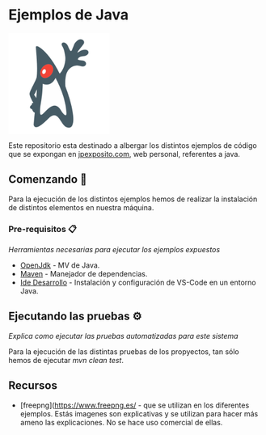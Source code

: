 # Ejemplos de Java

<img align="center" width="200" height="200" src="images/icono-java.png" alt="Ejemplos de Lenguaje Java">

Este repositorio esta destinado a albergar los distintos ejemplos de código que se expongan en [jpexposito.com](https://jpexposito.com/), web personal, referentes a java.
## Comenzando 🚀

Para la ejecución de los distintos ejemplos hemos de realizar la instalación de distintos elementos en nuestra máquina.
### Pre-requisitos 📋
_Herramientas necesarias para ejecutar los ejemplos expuestos_

* [OpenJdk](https://jpexposito.com/lets-go-maven/) - MV de Java.
* [Maven](https://maven.apache.org/) - Manejador de dependencias.
* [Ide Desarrollo](https://jpexposito.com/preparing-development-environment-java/) - Instalación y configuración de VS-Code en un entorno Java.


## Ejecutando las pruebas ⚙️
_Explica como ejecutar las pruebas automatizadas para este sistema_

Para la ejecución de las distintas pruebas de los propyectos, tan sólo hemos de ejecutar *mvn clean test*.

## Recursos
* [freepng](https://www.freepng.es/ - que se utilizan en los diferentes ejemplos. Estás imagenes son explicativas y se utilizan para hacer más ameno las explicaciones. No se hace uso comercial de ellas.
